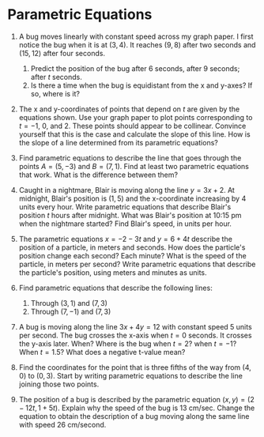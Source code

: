 # Parametric Equations

1. A bug moves linearly with constant speed across my graph paper. I first notice the bug when it is at $(3,4)$. It reaches $(9, 8)$ after two seconds and $(15, 12)$ after four seconds.

    1. Predict the position of the bug after 6 seconds, after 9 seconds; after $t$ seconds.
    2. Is there a time when the bug is equidistant from the x and y-axes? If so, where is it?

2. The x and y-coordinates of points that depend on $t$ are given by the equations shown. Use your graph paper to plot points corresponding to $t=-1$, $0$, and $2$. These points should appear to be collinear. Convince yourself that this is the case and calculate the slope of this line. How is the slope of a line determined from its parametric equations?

3. Find parametric equations to describe the line that goes through the points $A = (5, -3)$ and $B = (7, 1)$. Find at least two parametric equations that work. What is the difference between them?

4. Caught in a nightmare, Blair is moving along the line $y = 3x + 2$. At midnight, Blair's position is $(1, 5)$ and the x-coordinate increasing by 4 units every hour. Write parametric equations that describe Blair's position $t$ hours after midnight. What was Blair's position at 10:15 pm when the nightmare started? Find Blair's speed, in units per hour.

5. The parametric equations $x=-2-3t$ and $y=6+4t$ describe the position of a particle, in meters and seconds. How does the particle's position change each second? Each minute? What is the speed of the particle, in meters per second? Write parametric equations that describe the particle's position, using meters and minutes as units.

6. Find parametric equations that describe the following lines:

      1. Through $(3, 1)$ and $(7, 3)$
      2. Through $(7,-1)$ and $(7, 3)$

7. A bug is moving along the line $3x + 4y = 12$ with constant speed 5 units per second. The bug crosses the x-axis when $t = 0$ seconds. It crosses the y-axis later. When? Where is the bug when $t = 2$? when $t=-1$? When $t = 1.5$? What does a negative t-value mean?

8. Find the coordinates for the point that is three fifths of the way from $(4, 0)$ to $(0, 3)$. Start by writing parametric equations to describe the line joining those two points.

9. The position of a bug is described by the parametric equation $(x, y) = (2-12t, 1+5t)$. Explain why the speed of the bug is $13$ cm/sec. Change the equation to obtain the description of a bug moving along the same line with speed $26$ cm/second.